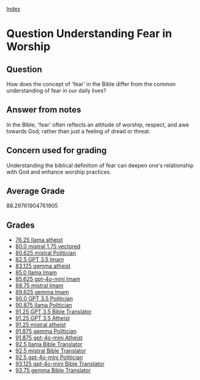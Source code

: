 
[Index](../../index.md)
# Question Understanding Fear in Worship
## Question
How does the concept of 'fear' in the Bible differ from the common understanding of fear in our daily lives?

## Answer from notes
In the Bible, 'fear' often reflects an attitude of worship, respect, and awe towards God, rather than just a feeling of dread or threat.

## Concern used for grading
Understanding the biblical definition of fear can deepen one's relationship with God and enhance worship practices.

## Average Grade
88.29761904761905

## Grades
 * [76.25 llama atheist](../answers/llama_atheist/Understanding_Fear_in_Worship.md)
 * [80.0 mistral 1.75 vectored](../answers/mistral_1.75_vectored/Understanding_Fear_in_Worship.md)
 * [80.625 mistral Politician](../answers/mistral_Politician/Understanding_Fear_in_Worship.md)
 * [82.5 GPT 3.5 Imam](../answers/GPT_3.5_Imam/Understanding_Fear_in_Worship.md)
 * [83.125 gemma atheist](../answers/gemma_atheist/Understanding_Fear_in_Worship.md)
 * [85.0 llama Imam](../answers/llama_Imam/Understanding_Fear_in_Worship.md)
 * [85.625 gpt-4o-mini Imam](../answers/gpt-4o-mini_Imam/Understanding_Fear_in_Worship.md)
 * [88.75 mistral Imam](../answers/mistral_Imam/Understanding_Fear_in_Worship.md)
 * [89.625 gemma Imam](../answers/gemma_Imam/Understanding_Fear_in_Worship.md)
 * [90.0 GPT 3.5 Politician](../answers/GPT_3.5_Politician/Understanding_Fear_in_Worship.md)
 * [90.875 llama Politician](../answers/llama_Politician/Understanding_Fear_in_Worship.md)
 * [91.25 GPT 3.5 Bible Translator](../answers/GPT_3.5_Bible_Translator/Understanding_Fear_in_Worship.md)
 * [91.25 GPT 3.5 Atheist](../answers/GPT_3.5_Atheist/Understanding_Fear_in_Worship.md)
 * [91.25 mistral atheist](../answers/mistral_atheist/Understanding_Fear_in_Worship.md)
 * [91.875 gemma Politician](../answers/gemma_Politician/Understanding_Fear_in_Worship.md)
 * [91.875 gpt-4o-mini Atheist](../answers/gpt-4o-mini_Atheist/Understanding_Fear_in_Worship.md)
 * [92.5 llama Bible Translator](../answers/llama_Bible_Translator/Understanding_Fear_in_Worship.md)
 * [92.5 mistral Bible Translator](../answers/mistral_Bible_Translator/Understanding_Fear_in_Worship.md)
 * [92.5 gpt-4o-mini Politician](../answers/gpt-4o-mini_Politician/Understanding_Fear_in_Worship.md)
 * [93.125 gpt-4o-mini Bible Translator](../answers/gpt-4o-mini_Bible_Translator/Understanding_Fear_in_Worship.md)
 * [93.75 gemma Bible Translator](../answers/gemma_Bible_Translator/Understanding_Fear_in_Worship.md)
